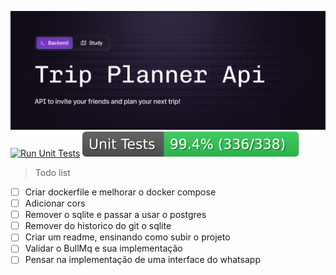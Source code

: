 ![README COVER](./img/Cover.jpg)
[![Run Unit Tests](https://github.com/Casmei/trip-planner-api/actions/workflows/run-unit-tests.yml/badge.svg)](https://github.com/Casmei/trip-planner-api/actions/workflows/run-unit-tests.yml)
![Unit Testing Coverage](badge.svg)

> Todo list
- [ ] Criar dockerfile e melhorar o docker compose
- [ ] Adicionar cors
- [ ] Remover o sqlite e passar a usar o postgres
- [ ] Remover do historico do git o sqlite
- [ ] Criar um readme, ensinando como subir o projeto
- [ ] Validar o BullMq e sua implementação
- [ ] Pensar na implementação de uma interface do whatsapp
